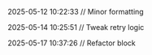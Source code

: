 ﻿
2025-05-12 10:22:33 // Minor formatting

2025-05-14 10:25:51 // Tweak retry logic

2025-05-17 10:37:26 // Refactor block
